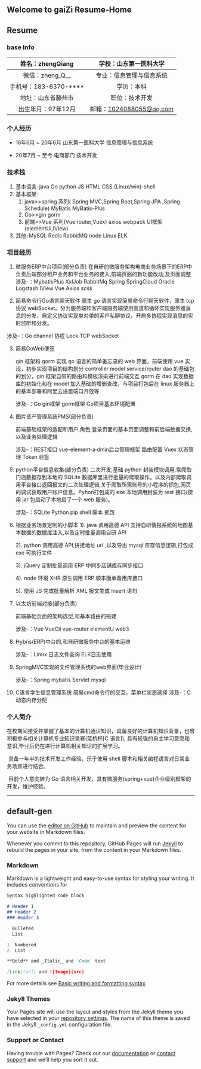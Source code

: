 ## Welcome to gaiZi Resume-Home



## Resume

### base Info



|    姓名：zhengQiang    |  学校：山东第一医科大学  |
| :--------------------: | :----------------------: |
|    微信：zheng_Q__     | 专业：信息管理与信息系统 |
| 手机号：183-6370-\**** |        学历：本科        |
|   地址：山东省滕州市   |      职位：技术开发      |
|   出生年月：97年12月   | 邮箱：1024088055@qq.com  |



### 个人经历



- 16年6月 ~ 20年6月 山东第一医科大学 信息管理与信息系统



- 20年7月 ~ 至今 电商部门 技术开发



### 技术栈



1. 基本语言`:`java Go python JS HTML CSS (Linux/win)-shell
2. 基本框架`:`
   1. java>>spring 系列( Spring MVC,Spring Boot,Spring JPA ,Spring Schedule) MyBatis MyBatis-Plus
   2. Go>>gin gorm
   3. 前端>>Vue 系列(Vue router,Vuex) axios webpack UI框架(elementUi,IView)
3. 其他`:`MySQL Redis RabbitMQ node Linux ELK



### 项目经历

1. 微服务ERP中台项目(部分负责)
   在自研的微服务架构电商业务场景下的ERP中负责后端部分租户业务和平台业务的接入,前端页面的新功能改动,及页面调整
   涉及-：MybatisPlus XxlJob RabbitMq Spring SpringCloud Oracle Logstash IView Vue Axios scss
   
   

2.  简易命令行Go语言聊天软件
   原生 go 语言实现简易命令行聊天软件，原生 tcp 协议 webSocket。分为服务端和客户端服务端使用管道和循环实现服务器消息的分发，自定义协议实现单对单的客户私聊协议，开启多协程实现消息的实时监听和分发。

   涉及-：Go channel 协程 Lock TCP webSocket
   
   

3. 简易GoWeb便签

   gin 框架和 gorm 实现 go 语言的简单备忘录的 web 界面，前端使用 vue 实现，初步实现项目的结构划分 controller model service/router dao 的基础包的划分，gin 框架自带的路由和模板渲染进行前端交互 gorm 在 dao 实现数据库的初始化和在 model 加入基础的增删查改。与项目打包后在 linux 服务器上的基本部署和阿里云设置端口开放等

   涉及-：Go gin框架 gorm框架 Go项目基本环境配置
   
   

4. 图片资产管理系统PMS(部分负责)

   前端基础框架的适配和用户,角色,登录页面的基本页面调整和前后端数据交换,以及业务处理逻辑

   涉及-：REST接口 vue-element-a·dmin后台管理框架 路由配置 Vuex 状态管理 Token 验签
   
   

5. python平台信息收集(部分负责)
   二次开发,基础 python 封装模块调用,常爬取门店数据存到本地的 SQLite 数据库里进行批量的爬取操作。以及内部爬取调用平台接口返回报文的二次处理逻辑,关于爬取所需账号的小程序的抓包,网页的调试获取用户账户信息。Pyhon打包成的 exe 本地调用封装为 rest 接口(使用 jar 包启动了本地启了一个 web 服务)。

   涉及-：SQLite Python pip shell 脚本 抓包
   
   

6. 根据业务场景定制的小脚本
   1). java 调用高德 API 支持自研情报系统的地图基本数据的数据库注入,以及定时批量调用自研 API 

   2). python 调用高德 API,拼接地址 url ,以及导出 mysql 库存信息逻辑,打包成 exe 可执行文件 

   3). jQuery 定制批量调用 ERP 中同步店铺库存同步接口 

   4). node 环境 XHR 原生调用 ERP 顺丰面单备用库接口 

   5). 使用 JS 完成批量解析 XML 报文生成 Insert 语句
   
   

7. 以太坊前端对接(部分负责)

   前端基础页面的架构选型,和基本路由的搭建

   涉及-：Vue VueCli vue-router elementU web3
   
   

8. Hybris(ERP)中台的,和自研微服务中台的基本运维

   涉及-：Linux 日志文件查询  ELK日志使用
   
   

9. SpringMVC实现的文件管理系统的web界面(毕业设计)

   涉及-：Spring mybatis Servlet mysql
   
   

10. C语言学生信息管理系统
    简易cmd命令行的交互，菜单栏状态选择
    涉及-：C 动态内存分配

    


### 个人简介

​	在校期间接受并掌握了基本的计算机通识知识，具备良好的计算机知识背景，也曾积极参与相关计算机专业知识竞赛(蓝桥杯[C 语言]), 具有较强的自主学习意愿和意识,毕业后仍在进行计算机相关知识的扩展学习。 

​	具备一年半的技术开发工作经验，乐于使用 shell 脚本和相关编程语言对日常业务场景进行结合。 

​	目前个人意向转为 Go 语言相关开发，具有微服务(spring+vue)企业级别框架的开发，维护经验。





----

## default-gen

You can use the [editor on GitHub](https://github.com/sigam-Zq/gaiziResume.github.io/edit/gh-pages/index.md) to maintain and preview the content for your website in Markdown files.

Whenever you commit to this repository, GitHub Pages will run [Jekyll](https://jekyllrb.com/) to rebuild the pages in your site, from the content in your Markdown files.

### Markdown

Markdown is a lightweight and easy-to-use syntax for styling your writing. It includes conventions for

```markdown
Syntax highlighted code block

# Header 1
## Header 2
### Header 3

- Bulleted
- List

1. Numbered
2. List

**Bold** and _Italic_ and `Code` text

[Link](url) and ![Image](src)
```

For more details see [Basic writing and formatting syntax](https://docs.github.com/en/github/writing-on-github/getting-started-with-writing-and-formatting-on-github/basic-writing-and-formatting-syntax).

### Jekyll Themes

Your Pages site will use the layout and styles from the Jekyll theme you have selected in your [repository settings](https://github.com/sigam-Zq/gaiziResume.github.io/settings/pages). The name of this theme is saved in the Jekyll `_config.yml` configuration file.

### Support or Contact

Having trouble with Pages? Check out our [documentation](https://docs.github.com/categories/github-pages-basics/) or [contact support](https://support.github.com/contact) and we’ll help you sort it out.